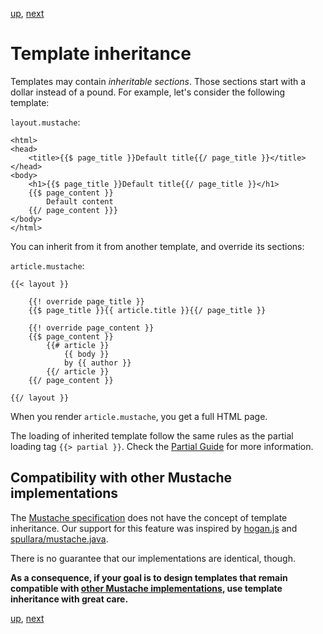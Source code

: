 [up](../../../../GRMustache#documentation), [next](configuration.md)

Template inheritance
====================

Templates may contain *inheritable sections*. Those sections start with a dollar instead of a pound. For example, let's consider the following template:

`layout.mustache`:

    <html>
    <head>
        <title>{{$ page_title }}Default title{{/ page_title }}</title>
    </head>
    <body>
        <h1>{{$ page_title }}Default title{{/ page_title }}</h1>
        {{$ page_content }}
            Default content
        {{/ page_content }}}
    </body>
    </html>

You can inherit from it from another template, and override its sections:

`article.mustache`:

    {{< layout }}
    
        {{! override page_title }}
        {{$ page_title }}{{ article.title }}{{/ page_title }}
        
        {{! override page_content }}
        {{$ page_content }}
            {{# article }}
                {{ body }}
                by {{ author }}
            {{/ article }}
        {{/ page_content }}
        
    {{/ layout }}

When you render `article.mustache`, you get a full HTML page.

The loading of inherited template follow the same rules as the partial loading tag `{{> partial }}`. Check the [Partial Guide](partials.md) for more information.


Compatibility with other Mustache implementations
-------------------------------------------------

The [Mustache specification](https://github.com/mustache/spec) does not have the concept of template inheritance. Our support for this feature was inspired by [hogan.js](http://twitter.github.com/hogan.js/) and [spullara/mustache.java](https://github.com/spullara/mustache.java).

There is no guarantee that our implementations are identical, though.

**As a consequence, if your goal is to design templates that remain compatible with [other Mustache implementations](https://github.com/defunkt/mustache/wiki/Other-Mustache-implementations), use template inheritance with great care.**


[up](../../../../GRMustache#documentation), [next](configuration.md)
